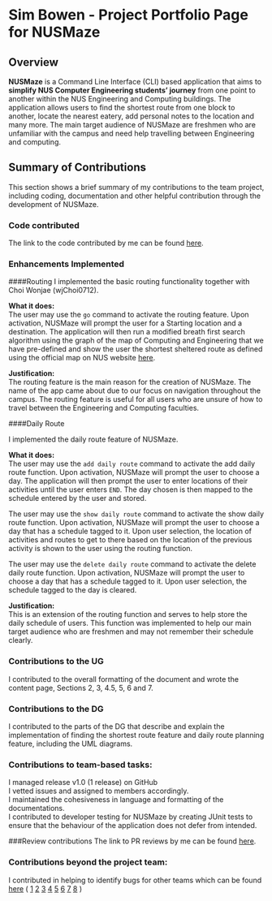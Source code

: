 # Sim Bowen - Project Portfolio Page for NUSMaze

## Overview
**NUSMaze** is a Command Line Interface (CLI) based application that aims to **simplify NUS Computer Engineering students’ journey** from one point to another within the NUS Engineering and Computing buildings. 
The application allows users to find the shortest route from one block to another, locate the nearest eatery, add personal notes to the location and many more. 
The main target audience of NUSMaze are freshmen who are unfamiliar with the campus and need help travelling between Engineering and computing.

## Summary of Contributions
This section shows a brief summary of my contributions to the team project, including coding, documentation and other helpful contribution through the development of NUSMaze.

### Code contributed
The link to the code contributed by me can be found
[here](https://nus-cs2113-ay2021s2.github.io/tp-dashboard/?search=09&sort=groupTitle&sortWithin=title&since=2021-03-05&timeframe=commit&mergegroup=&groupSelect=groupByRepos&breakdown=false&tabOpen=true&tabType=zoom&zA=SimBowen&zR=AY2021S2-CS2113T-T09-2%2Ftp%5Bmaster%5D&zACS=130.65156794425087&zS=2021-03-05&zFS=09&zU=2021-04-06&zMG=undefined&zFTF=commit&zFGS=groupByRepos&zFR=false&zFT=docs~functional-code~test-code~other&until=2021-04-06).

### Enhancements Implemented
####Routing
I implemented the basic routing functionality together with Choi Wonjae (wjChoi0712).<br>

**What it does:** <br>
The user may use the `go` command to activate the routing feature. Upon activation, NUSMaze will prompt the user for a Starting location and a destination. The application will then run a modified breath first search algorithm using the graph of the map of Computing and Engineering that we have pre-defined and show the user the shortest sheltered route as defined using the official map on NUS website [here](http://map.nus.edu.sg/#page=map&long=103.7725819000000000&lat=1.2979695610000000).

**Justification:** <br>
The routing feature is the main reason for the creation of NUSMaze. The name of the app came about due to our focus on navigation throughout the campus. The routing feature is useful for all users who are unsure of how to travel between the Engineering and Computing faculties. 
<br>

####Daily Route

I implemented the daily route feature of NUSMaze.<br>


**What it does:** <br>
The user may use the `add daily route` command to activate the add daily route function. Upon activation, NUSMaze will prompt the user to choose a day. The application will then prompt the user to enter locations of their activities until the user enters `END`. The day chosen is then mapped to the schedule entered by the user and stored.

The user may use the `show daily route` command to activate the show daily route function. Upon activation, NUSMaze will prompt the user to choose a day that has a schedule tagged to it. Upon user selection, the location of activities and routes to get to there based on the location of the previous activity is shown to the user using the routing function.

The user may use the `delete daily route` command to activate the delete daily route function. Upon activation, NUSMaze will prompt the user to choose a day that has a schedule tagged to it. Upon user selection, the schedule tagged to the day is cleared.

**Justification:** <br>
This is an extension of the routing function and serves to help store the daily schedule of users. This function was implemented to help our main target audience who are freshmen and may not remember their schedule clearly.
<br>

### Contributions to the UG
I contributed to the overall formatting of the document and wrote the content page, Sections 2, 3, 4.5, 5, 6 and 7.

### Contributions to the DG
I contributed to the parts of the DG that describe and explain the implementation of finding the shortest route feature and daily route planning feature, including the UML diagrams.

### Contributions to team-based tasks:
I managed release v1.0 (1 release) on GitHub <br>
I vetted issues and assigned to members accordingly. <br>
I maintained the cohesiveness in language and formatting of the documentations. <br>
I contributed to developer testing for NUSMaze by creating JUnit tests to ensure that the behaviour of the application does not defer from intended.

###Review contributions
The link to PR reviews by me can be found [here](https://github.com/AY2021S2-CS2113T-T09-2/tp/pulls?q=is%3Apr+is%3Aclosed+reviewed-by%3ASimBowen+).

### Contributions beyond the project team:
I contributed in helping to identify bugs for other teams which can be found [here](https://github.com/AY2021S2-CS2113-T10-3/tp/issues) (
[1](https://github.com/AY2021S2-CS2113-T10-3/tp/issues/60)
[2](https://github.com/AY2021S2-CS2113-T10-3/tp/issues/59)
[3](https://github.com/AY2021S2-CS2113-T10-3/tp/issues/58)
[4](https://github.com/AY2021S2-CS2113-T10-3/tp/issues/57)
[5](https://github.com/AY2021S2-CS2113-T10-3/tp/issues/56)
[6](https://github.com/AY2021S2-CS2113-T10-3/tp/issues/55)
[7](https://github.com/AY2021S2-CS2113-T10-3/tp/issues/54)
[8](https://github.com/AY2021S2-CS2113-T10-3/tp/issues/53)
)
